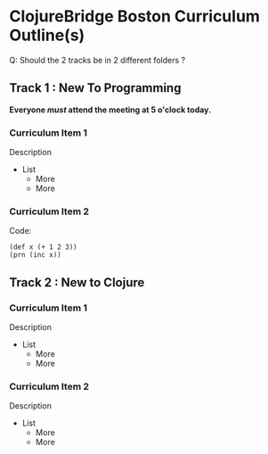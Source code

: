 # ClojureBridge Boston Curriculum Outline(s)

Q: Should the 2 tracks be in 2 different folders ?

## Track 1 : New To Programming
**Everyone _must_ attend the meeting at 5 o'clock today.**

### Curriculum Item 1
Description
* List
  * More
  * More
  
### Curriculum Item 2
Code:
```
(def x (+ 1 2 3))
(prn (inc x))
```

## Track 2 : New to Clojure

### Curriculum Item 1
Description
* List
  * More
  * More
  
### Curriculum Item 2
Description
* List
  * More
  * More
